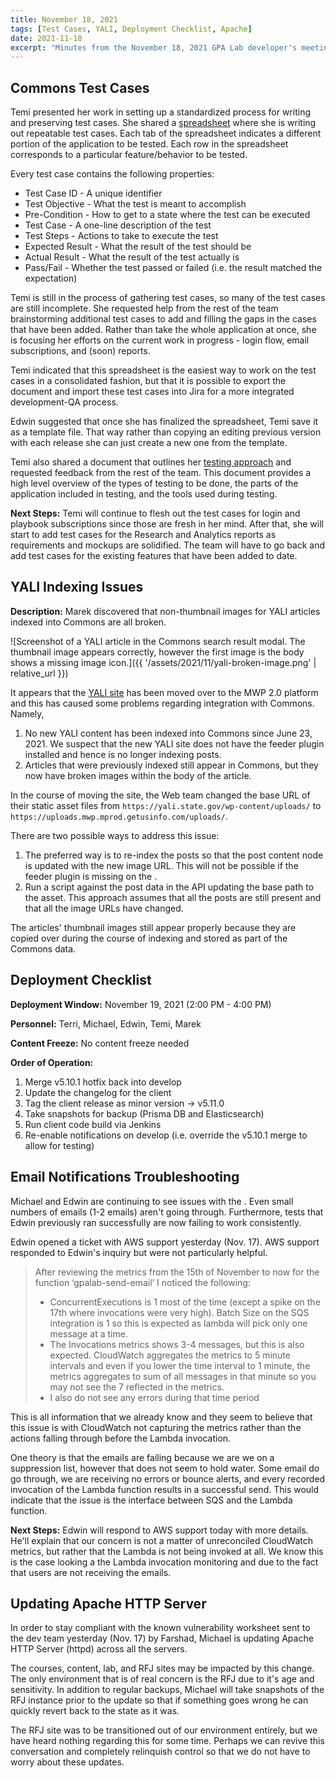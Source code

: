 ```yaml
---
title: November 18, 2021
tags: [Test Cases, YALI, Deployment Checklist, Apache]
date: 2021-11-18
excerpt: "Minutes from the November 18, 2021 GPA Lab developer's meeting"
---
```


## Commons Test Cases

Temi presented her work in setting up a standardized process for writing and preserving test cases. She shared a [spreadsheet](https://docs.google.com/spreadsheets/d/1Wwic0cRlXyZjoAPIXn8qah1AFrSENMXXFXRN2wNJQUU) where she is writing out repeatable test cases. Each tab of the spreadsheet indicates a different portion of the application to be tested. Each row in the spreadsheet corresponds to a particular feature/behavior to be tested.

Every test case contains the following properties:

- Test Case ID - A unique identifier
- Test Objective - What the test is meant to accomplish
- Pre-Condition - How to get to a state where the test can be executed
- Test Case - A one-line description of the test
- Test Steps - Actions to take to execute the test
- Expected Result - What the result of the test should be
- Actual Result - What the result of the test actually is
- Pass/Fail - Whether the test passed or failed (i.e. the result matched the expectation)

Temi is still in the process of gathering test cases, so many of the test cases are still incomplete. She requested help from the rest of the team brainstorming additional test cases to add and filling the gaps in the cases that have been added. Rather than take the whole application at once, she is focusing her efforts on the current work in progress - login flow, email subscriptions, and (soon) reports.

Temi indicated that this spreadsheet is the easiest way to work on the test cases in a consolidated fashion, but that it is possible to export the document and import these test cases into Jira for a more integrated development-QA process.

Edwin suggested that once she has finalized the spreadsheet, Temi save it as a template file. That way rather than copying an editing previous version with each release she can just create a new one from the template.

Temi also shared a document that outlines her [testing approach](https://docs.google.com/document/d/1sTSr7_XtldsgqkqdYbrc8cq7ts5B0NheeE7E044pVe0/) and requested feedback from the rest of the team. This document provides a high level overview of the types of testing to be done, the parts of the application included in testing, and the tools used during testing.

**Next Steps:** Temi will continue to flesh out the test cases for login and playbook subscriptions since those are fresh in her mind. After that, she will start to add test cases for the Research and Analytics reports as requirements and mockups are solidified. The team will have to go back and add test cases for the existing features that have been added to date.

## YALI Indexing Issues

**Description:** Marek discovered that non-thumbnail images for YALI articles indexed into Commons are all broken.

![Screenshot of a YALI article in the Commons search result modal. The thumbnail image appears correctly, however the first image is the body shows a missing image icon.]({{ '/assets/2021/11/yali-broken-image.png' | relative_url }})

It appears that the [YALI site](https://yali.state.gov) has been moved over to the MWP 2.0 platform and this has caused some problems regarding integration with Commons. Namely,

1. No new YALI content has been indexed into Commons since June 23, 2021. We suspect that the new YALI site does not have the feeder plugin installed and hence is no longer indexing posts.
1. Articles that were previously indexed still appear in Commons, but they now have broken images within the body of the article.

In the course of moving the site, the Web team changed the base URL of their static asset files from `https://yali.state.gov/wp-content/uploads/` to `https://uploads.mwp.mprod.getusinfo.com/uploads/`.

There are two possible ways to address this issue:

1. The preferred way is to re-index the posts so that the post content node is updated with the new image URL. This will not be possible if the feeder plugin is missing on the .
1. Run a script against the post data in the API updating the base path to the asset. This approach assumes that all the posts are still present and that all the image URLs have changed.

The articles' thumbnail images still appear properly because they are copied over during the course of indexing and stored as part of the Commons data.

## Deployment Checklist

**Deployment Window:** November 19, 2021 (2:00 PM - 4:00 PM)

**Personnel:** Terri, Michael, Edwin, Temi, Marek

**Content Freeze:** No content freeze needed

**Order of Operation:**

1. Merge v5.10.1 hotfix back into develop
1. Update the changelog for the client
1. Tag the client release as minor version -> v5.11.0
1. Take snapshots for backup (Prisma DB and Elasticsearch)
1. Run client code build via Jenkins
1. Re-enable notifications on develop (i.e. override the v5.10.1 merge to allow for testing)

## Email Notifications Troubleshooting

Michael and Edwin are continuing to see issues with the . Even small numbers of emails (1-2 emails) aren't going through. Furthermore, tests that Edwin previously ran successfully are now failing to work consistently.

Edwin opened a ticket with AWS support yesterday (Nov. 17). AWS support responded to Edwin's inquiry but were not particularly helpful.

> After reviewing the metrics from the 15th of November to now for the function ‘gpalab-send-email’ I noticed the following:
>
> - ConcurrentExecutions is 1 most of the time (except a spike on the 17th where invocations were very high). Batch Size on the SQS integration is 1 so this is expected as lambda will pick only one message at a time.
> - The Invocations metrics shows 3-4 messages, but this is also expected. CloudWatch aggregates the metrics to 5 minute intervals and even if you lower the time interval to 1 minute, the metrics aggregates to sum of all messages in that minute so you may not see the 7 reflected in the metrics.
> - I also do not see any errors during that time period

This is all information that we already know and they seem to believe that this issue is with CloudWatch not capturing the metrics rather than the actions falling through before the Lambda invocation.

One theory is that the emails are failing because we are we on a suppression list, however that does not seem to hold water. Some email do go through, we are receiving no errors or bounce alerts, and every recorded invocation of the Lambda function results in a successful send. This would indicate that the issue is the interface between SQS and the Lambda function.

**Next Steps:** Edwin will respond to AWS support today with more details. He'll explain that our concern is not a matter of unreconciled CloudWatch metrics, but rather that the Lambda is not being invoked at all. We know this is the case looking a the Lambda invocation monitoring and due to the fact that users are not receiving the emails.

## Updating Apache HTTP Server

In order to stay compliant with the known vulnerability worksheet sent to the dev team yesterday (Nov. 17) by Farshad, Michael is updating Apache HTTP Server (httpd) across all the servers.

The courses, content, lab, and RFJ sites may be impacted by this change. The only environment that is of real concern is the RFJ due to it's age and sensitivity. In addition to regular backups, Michael will take snapshots of the RFJ instance prior to the update so that if something goes wrong he can quickly revert back to the state as it was.

The RFJ site was to be transitioned out of our environment entirely, but we have heard nothing regarding this for some time. Perhaps we can revive this conversation and completely relinquish control so that we do not have to worry about these updates.
